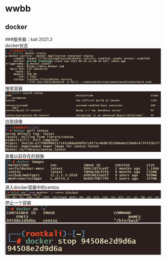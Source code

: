 # wwbb  
## docker  
###服务器：kali 2021.2  
docker状态  
![docker状态](https://github.com/WUBO512/wwbb/blob/main/%E5%AE%9E%E9%AA%8C%E6%88%AA%E5%9B%BE/1.png)
搜索容器  
![search](https://github.com/WUBO512/wwbb/blob/main/%E5%AE%9E%E9%AA%8C%E6%88%AA%E5%9B%BE/2.png)  
拉取镜像
![JS](https://github.com/WUBO512/wwbb/blob/main/%E5%AE%9E%E9%AA%8C%E6%88%AA%E5%9B%BE/3.png)  
查看以前存在的镜像
![JS](https://github.com/WUBO512/wwbb/blob/main/%E5%AE%9E%E9%AA%8C%E6%88%AA%E5%9B%BE/4.png)  
进入docker容器中的centos
![JS](https://github.com/WUBO512/wwbb/blob/main/%E5%AE%9E%E9%AA%8C%E6%88%AA%E5%9B%BE/5.png) 
停止一个容器
![JS](https://github.com/WUBO512/wwbb/blob/main/%E5%AE%9E%E9%AA%8C%E6%88%AA%E5%9B%BE/6.png)   
![JS](https://github.com/WUBO512/wwbb/blob/main/%E5%AE%9E%E9%AA%8C%E6%88%AA%E5%9B%BE/7.png) 

